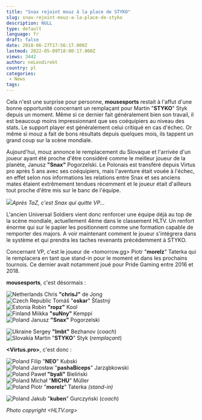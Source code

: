 ```yaml
---
title: "Snax rejoint mouz à la place de STYKO"
slug: snax-rejoint-mouz-a-la-place-de-styko
description: NULL
type: default
language: fr
draft: false
date: 2018-06-27T17:56:17.000Z
lastmod: 2022-05-09T18:00:17.000Z
views: 3442
author: neLendirekt
country: pl
categories:
 - News
tags:
---
```

Cela n'est une surprise pour personne, **mousesports** restait à l'affut d'une bonne opportunité concernant un remplaçant pour Martin "**STYKO**" Styk depuis un moment. Même si ce dernier fait généralement bien son travail, il est beaucoup moins impressionnant que ses coéquipiers au niveau des stats. Le support player est généralement celui critiqué en cas d'échec. Or même si mouz a fait de bons résultats depuis quelques mois, ils tappent un grand coup sur la scène mondiale.

Aujourd'hui, mouz annonce le remplacement du Slovaque et l'arrivée d'un joueur ayant été proche d'être considéré comme le meilleur joueur de la planète, Janusz **"Snax"** Pogorzelski. Le Polonais est transféré depuis Virtus pro après 5 ans avec ses coéquipiers, mais l'aventure était vouée à l'échec, en effet selon nos informations les relations entre Snax et ses anciens mates étaient extrêmement tendues récemment et le joueur était d'ailleurs tout proche d'être mis sur le banc de l'équipe.

![](https://flickshot-ue.s3.eu-west-2.amazonaws.com/flickshot/article/5b3352353e2fe/images/M3oOii9aUR3ADKv9mNhaJflWD01P7fJT5TDpCMcM.jpeg)_Après TaZ, c'est Snax qui quitte VP..._

L'ancien Universal Soldiers vient donc renforcer une équipe déjà au top de la scène mondiale, actuellement 4ème dans le classement HLTV. Un renfort énorme qui sur le papier les positionnent comme une formation capable de remporter des majors. A voir maintenant comment le joueur s'intégrera dans le système et qui prendra les taches revenants précédemment à STYKO.

Concernant VP, c'est le joueur de <tomorrow.gg> Piotr "**morelz**" Taterka qui le remplacera en tant que stand-in pour le moment et dans les prochains tournois. Ce dernier avait notamment joué pour Pride Gaming entre 2016 et 2018.

**mousesports**, c'est désormais : 

![Netherlands](/images/countries/nl.svg)⁠ Chris **"chrisJ"** de Jong  
![Czech Republic](/images/countries/cz.svg)⁠ ⁠Tomáš "**oskar**" Šťastný  
![Estonia](/images/countries/ee.svg)⁠ Robin **"ropz"** Kool  
![Finland](/images/countries/fi.svg)⁠ Miikka **"suNny"** Kemppi  
![Poland](/images/countries/pl.svg)⁠ Janusz **"Snax"** Pogorzelski

![Ukraine](/images/countries/ua.svg)⁠ Sergey **"lmbt"** Bezhanov (_coach_)  
![Slovakia](/images/countries/sk.svg)⁠ Martin "**STYKO**" Styk (_remplaçant_)

**<Virtus.pro>**, c'est donc :

![Poland](/images/countries/pl.svg)⁠ Filip "**NEO**" Kubski  
![Poland](/images/countries/pl.svg)⁠ Jarosław "**pashaBiceps**" Jarząbkowski  
![Poland](/images/countries/pl.svg)⁠ Paweł **"byali"** Bieliński  
![Poland](/images/countries/pl.svg)⁠ Michał "**MICHU**" Müller  
![Poland](/images/countries/pl.svg)⁠ Piotr "**morelz**" Taterka _(stand-in)_

![Poland](/images/countries/pl.svg)⁠ Jakub "**kuben**" Gurczyński (_coach_)

_Photo copyright [](HLTV.org)<HLTV.org>_
